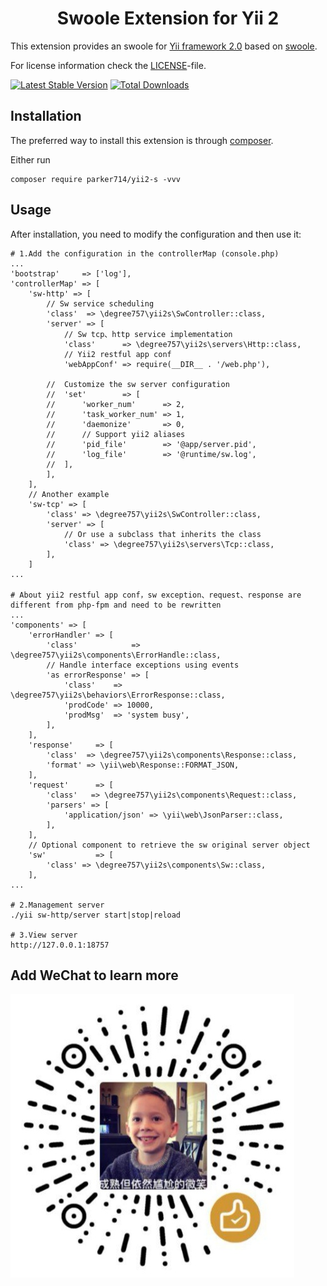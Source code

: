 <p align="center">
    <h1 align="center">Swoole Extension for Yii 2</h1>
</p>

This extension provides an swoole for [Yii framework 2.0](http://www.yiiframework.com) based on [swoole](https://www.swoole.com/).

For license information check the [LICENSE](LICENSE.md)-file.

[![Latest Stable Version](https://poser.pugx.org/degree757/yii2-s/v/stable.png)](https://packagist.org/packages/degree757/yii2-s)
[![Total Downloads](https://poser.pugx.org/degree757/yii2-s/downloads.png)](https://packagist.org/packages/degree757/yii2-s)


Installation
------------

The preferred way to install this extension is through [composer](http://getcomposer.org/download/).

Either run

    composer require parker714/yii2-s -vvv

Usage
-----

After installation, you need to modify the configuration and then use it:

```
# 1.Add the configuration in the controllerMap (console.php)
...
'bootstrap'     => ['log'],
'controllerMap' => [
    'sw-http' => [
        // Sw service scheduling
        'class'  => \degree757\yii2s\SwController::class,
        'server' => [
            // Sw tcp、http service implementation
            'class'      => \degree757\yii2s\servers\Http::class,
            // Yii2 restful app conf
            'webAppConf' => require(__DIR__ . '/web.php'),
            
        //  Customize the sw server configuration
        //  'set'        => [
        //      'worker_num'      => 2,
        //      'task_worker_num' => 1,
        //      'daemonize'       => 0,
        //      // Support yii2 aliases
        //      'pid_file'        => '@app/server.pid',
        //      'log_file'        => '@runtime/sw.log',
        //  ],
        ],
    ],
    // Another example
    'sw-tcp' => [
        'class' => \degree757\yii2s\SwController::class,
        'server' => [
            // Or use a subclass that inherits the class
            'class' => \degree757\yii2s\servers\Tcp::class,
        ],
    ]
...  

# About yii2 restful app conf，sw exception、request、response are different from php-fpm and need to be rewritten
...
'components' => [
    'errorHandler' => [
        'class'            => \degree757\yii2s\components\ErrorHandle::class,
        // Handle interface exceptions using events
        'as errorResponse' => [
            'class'    => \degree757\yii2s\behaviors\ErrorResponse::class,
            'prodCode' => 10000,
            'prodMsg'  => 'system busy',
        ],
    ],
    'response'     => [
        'class'  => \degree757\yii2s\components\Response::class,
        'format' => \yii\web\Response::FORMAT_JSON,
    ],
    'request'      => [
        'class'   => \degree757\yii2s\components\Request::class,
        'parsers' => [
            'application/json' => \yii\web\JsonParser::class,
        ],
    ],
    // Optional component to retrieve the sw original server object
    'sw'           => [
        'class' => \degree757\yii2s\components\Sw::class,
    ],
...

# 2.Management server
./yii sw-http/server start|stop|reload

# 3.View server
http://127.0.0.1:18757
```


Add WeChat to learn more
----------

![Usage example of Yii2 shell](pb.jpeg)
